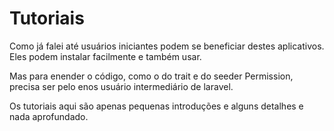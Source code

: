 # Tutoriais

Como já falei até usuários iniciantes podem se beneficiar destes aplicativos.
Eles podem instalar facilmente e também usar.

Mas para enender o código, como o do trait e do seeder Permission, precisa ser pelo enos usuário intermediário de laravel.

Os tutoriais aqui são apenas pequenas introduções e alguns detalhes e nada aprofundado.


